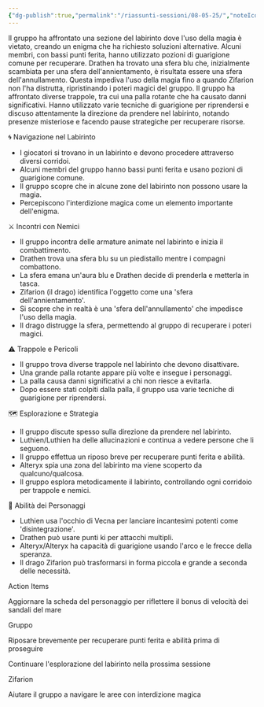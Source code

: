 ```yaml
---
{"dg-publish":true,"permalink":"/riassunti-sessioni/08-05-25/","noteIcon":""}
---
```


 Il gruppo ha affrontato una sezione del labirinto dove l'uso della magia è vietato, creando un enigma che ha richiesto soluzioni alternative. Alcuni membri, con bassi punti ferita, hanno utilizzato pozioni di guarigione comune per recuperare.
Drathen ha trovato una sfera blu che, inizialmente scambiata per una sfera dell'annientamento, è risultata essere una sfera dell'annullamento. Questa impediva l'uso della magia fino a quando Zifarion non l'ha distrutta, ripristinando i poteri magici del gruppo.
Il gruppo ha affrontato diverse trappole, tra cui una palla rotante che ha causato danni significativi. Hanno utilizzato varie tecniche di guarigione per riprendersi e discuso attentamente la direzione da prendere nel labirinto, notando presenze misteriose e facendo pause strategiche per recuperare risorse.

  
 

🌀 Navigazione nel Labirinto

- I giocatori si trovano in un labirinto e devono procedere attraverso diversi corridoi.
- Alcuni membri del gruppo hanno bassi punti ferita e usano pozioni di guarigione comune.
- Il gruppo scopre che in alcune zone del labirinto non possono usare la magia.
- Percepiscono l'interdizione magica come un elemento importante dell'enigma.

  

⚔️ Incontri con Nemici

- Il gruppo incontra delle armature animate nel labirinto e inizia il combattimento.
- Drathen trova una sfera blu su un piedistallo mentre i compagni combattono.
- La sfera emana un'aura blu e Drathen decide di prenderla e metterla in tasca.
- Zifarion (il drago) identifica l'oggetto come una 'sfera dell'annientamento'.
- Si scopre che in realtà è una 'sfera dell'annullamento' che impedisce l'uso della magia.
- Il drago distrugge la sfera, permettendo al gruppo di recuperare i poteri magici.

  

⚠️ Trappole e Pericoli

- Il gruppo trova diverse trappole nel labirinto che devono disattivare.
- Una grande palla rotante appare più volte e insegue i personaggi.
- La palla causa danni significativi a chi non riesce a evitarla.
- Dopo essere stati colpiti dalla palla, il gruppo usa varie tecniche di guarigione per riprendersi.

  

🗺️ Esplorazione e Strategia

- Il gruppo discute spesso sulla direzione da prendere nel labirinto.
- Luthien/Luthien ha delle allucinazioni e continua a vedere persone che li seguono.
- Il gruppo effettua un riposo breve per recuperare punti ferita e abilità.
- Alteryx spia una zona del labirinto ma viene scoperto da qualcuno/qualcosa.
- Il gruppo esplora metodicamente il labirinto, controllando ogni corridoio per trappole e nemici.

  

💪 Abilità dei Personaggi

- Luthien usa l'occhio di Vecna per lanciare incantesimi potenti come 'disintegrazione'.
- Drathen può usare punti ki per attacchi multipli.
- Alteryx/Alteryx ha capacità di guarigione usando l'arco e le frecce della speranza.
- Il drago Zifarion può trasformarsi in forma piccola e grande a seconda delle necessità.

  

Action Items

   Aggiornare la scheda del personaggio per riflettere il bonus di velocità dei sandali del mare
 

Gruppo

   Riposare brevemente per recuperare punti ferita e abilità prima di proseguire

  Continuare l'esplorazione del labirinto nella prossima sessione
 

Zifarion

   Aiutare il gruppo a navigare le aree con interdizione magica
